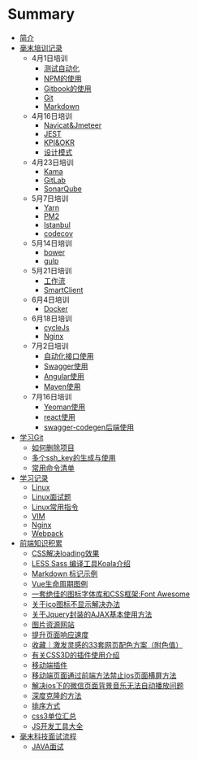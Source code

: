 # Summary

* [简介](README.md)
* [毫末培训记录](HaoMoTrainingRecord.md)
  * 4月1日培训
    * [测试自动化](HaoMoBook/ce-shi-zi-dong-hua.md)
    * [NPM的使用](HaoMoBook/npmde-shi-yong.md)
    * [Gitbook的使用](HaoMoBook/GitBook.md)
    * [Git](HaoMoBook/git.md)
    * [Markdown](HaoMoBook/markdown.md)
  * 4月16日培训
    * [Navicat&Jmeteer](HaoMoBook/navicatandjmeteer.md)
    * [JEST](HaoMoBook/jest.md)
    * [KPI&OKR](HaoMoBook/kpiandokr.md)
    * [设计模式](HaoMoBook/she-ji-mo-shi.md)
  * 4月23日培训
    * [Kama](HaoMoBook/kama.md)
    * [GitLab](HaoMoBook/GitLab.md)
    * [SonarQube](HaoMoBook/sonarqube.md)
  * 5月7日培训
    * [Yarn](HaoMoBook/yarn.md)
    * [PM2](HaoMoBook/pm2.md)
    * [Istanbul](HaoMoBook/istanbul.md)
    * [codecov](HaoMoBook/codecov.md)
  * 5月14日培训
    * [bower](HaoMoBook/bower.md)
    * [gulp](HaoMoBook/gulp.md)
  * 5月21日培训
    * [工作流](HaoMoBook/gong-zuo-liu.md)
    * [SmartClient](HaoMoBook/SmartClient.md)
  * 6月4日培训
    * [Docker](HaoMoBook/Docker.md)
  * 6月18日培训
    * [cycleJs](HaoMoBook/cycleJs.md)
    * [Nginx](HaoMoBook/Nginx.md)
  * 7月2日培训
    * [自动化接口使用](HaoMoBook/portDocument.md)
    * [Swagger使用](HaoMoBook/Swagger.md)
    * [Angular使用](HaoMoBook/Angular.md)
    * [Maven使用](HaoMoBook/Maven.md)
  * 7月16日培训
    * [Yeoman使用](HaoMoBook/Yeoman.md)
    * [react使用](HaoMoBook/react.md)
    * [swagger-codegen后端使用](HaoMoBook/Swagger.md)
* [学习Git](LearnGit.md)
  * [如何删除项目](LearnGit/ru-he-shan-chu-xiang-mu.md)
  * [多个ssh\_key的生成与使用](LearnGit/duo-ge-ssh-key-de-sheng-cheng-yu-shi-yong.md)
  * [常用命令清单](LearnGit/chang-yong-ming-ling-qing-dan.md)
* [学习记录](internshiptraining.md)
  * [Linux](internshiptraining/linux.md)
  * [Linux面试题](internshiptraining/linuxCaseInterview.md)
  * [Linux常用指令](internshiptraining/linuxCommonInstructions.md)
  * [VIM](internshiptraining/vim.md)
  * [Nginx](internshiptraining/nginx.md)
  * [Webpack](internshiptraining/Webpack.md)
* [前端知识积累](WebTips.md)
  * [CSS解决loading效果](webTips/cssjie-jue-loading-xiao-guo.md)
  * [LESS Sass 编译工具Koala介绍](webTips/less-sass-bian-yi-gong-ju-koala-jie-shao.md)
  * [Markdown 标记示例](webTips/markdown-biao-ji-shi-li.md)
  * [Vue生命周期图例](webTips/vuesheng-ming-zhou-qi-tu-li.md)
  * [一套绝佳的图标字体库和CSS框架:Font Awesome](webTips/yi-tao-jue-jia-de-tu-biao-zi-ti-ku-he-css-kuang-67b63a-font-awesome.md)
  * [关于ico图标不显示解决办法](webTips/guan-yu-ico-tu-biao-bu-xian-shi-jie-jue-ban-fa.md)
  * [关于Jquery封装的AJAX基本使用方法](webTips/HowToUseAjax.md)
  * [图片资源网站](webTips/tu-pian-zi-yuan-wang-zhan.md)
  * [提升页面响应速度](webTips/IncreasePageResponseSpeed.md)
  * [收藏｜激发灵感的33套网页配色方案（附色值）](webTips/shou-cang-ff5c-ji-fa-ling-gan-de-33-tao-wang-ye-pei-se-fang-an-ff08-fu-se-zhi-ff09.md)
  * [有关CSS3D的插件使用介绍](webTips/you-guan-css3d-de-cha-jian-shi-yong-jie-shao.md)
  * [移动端插件](webTips/yi-dong-duan-cha-jian.md)
  * [移动端页面通过前端方法禁止ios页面横屏方法](webTips/mobileWebOnlyVerticalScreen.md)
  * [解决ios下的微信页面背景音乐无法自动播放问题](webTips/fixiOSWechartBGM.md)
  * [深度克隆的方法](webTips/deepClone.md)
  * [排序方式](webTips/pai-xu-fang-shi.md)
  * [css3单位汇总](webTips/Css3Unit.md)
  * [JS开发工具大全](webTips/JsTools.md)
* [毫末科技面试流程](haomointerview.md)
  * [JAVA面试](haomointerview/content.md)



